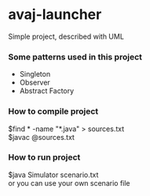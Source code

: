 # avaj-launcher
Simple project, described with UML
### Some patterns used in this project
* Singleton
* Observer
* Abstract Factory

### How to compile project
$find * -name "*.java" > sources.txt  
$javac @sources.txt

### How to run project
$java Simulator scenario.txt  
or you can use your own scenario file
